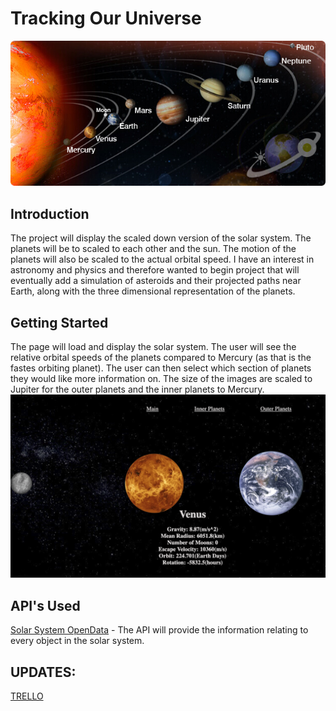 # Tracking Our Universe
![](solarsystem.jpeg)
## Introduction
The project will display the scaled down version of the solar system. The planets will be to scaled to each other and the sun. The motion of the planets will also be scaled to the actual orbital speed. I have an interest in astronomy and physics and therefore wanted to begin project that will eventually add a simulation of asteroids and their projected paths near Earth, along with the three dimensional representation of the planets.


## Getting Started
The page will load and display the solar system. The user will see the relative orbital speeds of the planets compared to Mercury (as that is the fastes orbiting planet). The user can then select which section of planets they would like more information on. The size of the images are scaled to Jupiter for the outer planets and the inner planets to Mercury.
![](sampleInfo.png)
## API's Used
[Solar System OpenData](https://api.le-systeme-solaire.net/rest/bodies/) - The API will provide the information relating to every object in the solar system.
 
## UPDATES:
[TRELLO](https://trello.com/c/z5hqxade)